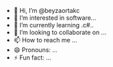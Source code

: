 - 👋 Hi, I’m @beyzaortakc
- 👀 I’m interested in software...
- 🌱 I’m currently learning .c#..
- 💞️ I’m looking to collaborate on ...
- 📫 How to reach me ...
- 😄 Pronouns: ...
- ⚡ Fun fact: ...

<!---
beyzaortakc/beyzaortakc is a ✨ special ✨ repository because its `README.md` (this file) appears on your GitHub profile.
You can click the Preview link to take a look at your changes.
--->
